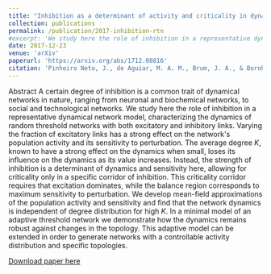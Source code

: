 ```yaml
---
title: "Inhibition as a determinant of activity and criticality in dynamical networks"
collection: publications
permalink: /publication/2017-inhibition-rtn
#excerpt: 'We study here the role of inhibition in a representative dynamical network model, characterizing the dynamics of random threshold networks with both excitatory and inhibitory links.'
date: 2017-12-23
venue: 'arXiv'
paperurl: 'https://arxiv.org/abs/1712.08816'
citation: 'Pinheiro Neto, J., de Aguiar, M. A. M., Brum, J. A., & Bornholdt, S. (2017). Inhibition as a determinant of activity and criticality in dynamical networks. arXiv:1712.08816v1'
---
```

Abstract
A certain degree of inhibition is a common trait of dynamical networks in nature, ranging from neuronal and biochemical networks, to social and technological networks. We study here the role of inhibition in a representative dynamical network model, characterizing the dynamics of random threshold networks with both excitatory and inhibitory links. Varying the fraction of excitatory links has a strong effect on the network's population activity and its sensitivity to perturbation. The average degree $K$, known to have a strong effect on the dynamics when small, loses its influence on the dynamics as its value increases. Instead, the strength of inhibition is a determinant of dynamics and sensitivity here, allowing for criticality only in a specific corridor of inhibition. This criticality corridor requires that excitation dominates, while the balance region corresponds to maximum sensitivity to perturbation. We develop mean-field approximations of the population activity and sensitivity and find that the network dynamics is independent of degree distribution for high $K$. In a minimal model of an adaptive threshold network we demonstrate how the dynamics remains robust against changes in the topology. This adaptive model can be extended in order to generate networks with a controllable activity distribution and specific topologies.

[Download paper here](http://joaopn.github.io/files/1712.08816.pdf)
